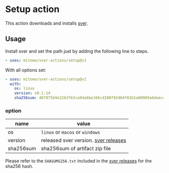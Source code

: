 # Setup action

This action downloads and installs [sver][].

## Usage

Install sver and set the path just by adding the following line to steps.

```yaml
- uses: mitoma/sver-actions/setup@v1
```

With all options set:

```yaml
- uses: mitoma/sver-actions/setup@v1
  with:
    os: linux
    version: v0.1.14
    sha256sum: 407875b9e2263fb3ca94a6be166cd280f92404f01b1a00989a6deec441635706
```

### option

| name      | value                                    |
| --------- | ---------------------------------------- |
| os        | `linux` or `macos` or `windows`          |
| version   | released sver version. [sver releases][] |
| sha256sum | sha256sum of artifact zip file           |

Please refer to the `SHASUMS256.txt` included in the [sver releases][] for the sha256 hash.

[sver]: https://github.com/mitoma/sver
[sver releases]: https://github.com/mitoma/sver/releases
